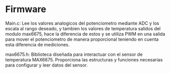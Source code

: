 # Firmware

Main.c: Lee los valores analogicos del potenciometro mediante ADC y los escala al rango deseado, y tambien los valores de temperatura salidos del modulo max6675, hace la diferencia de estos y se utiliza PWM en una salida para mover el potenciometro de manera proporcional teniendo en cuenta esta diferencia de mediciones.

max6675.h: Biblioteca diseñada para interactuar con el sensor de temperatura MAX6675. Proporciona las estructuras y funciones necesarias para configurar y leer datos del sensor.
